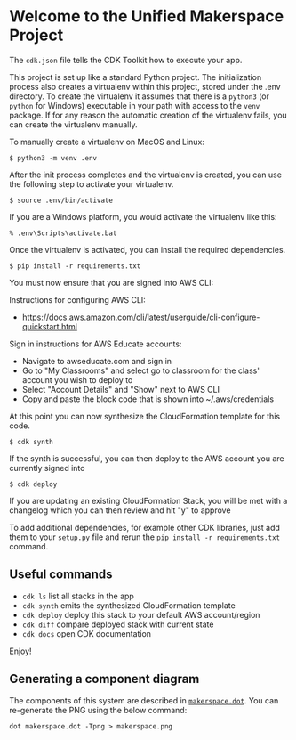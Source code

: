 # Welcome to the Unified Makerspace Project

The `cdk.json` file tells the CDK Toolkit how to execute your app.

This project is set up like a standard Python project.  The initialization
process also creates a virtualenv within this project, stored under the .env
directory.  To create the virtualenv it assumes that there is a `python3`
(or `python` for Windows) executable in your path with access to the `venv`
package. If for any reason the automatic creation of the virtualenv fails,
you can create the virtualenv manually.

To manually create a virtualenv on MacOS and Linux:

```
$ python3 -m venv .env
```

After the init process completes and the virtualenv is created, you can use the following
step to activate your virtualenv.

```
$ source .env/bin/activate
```

If you are a Windows platform, you would activate the virtualenv like this:

```
% .env\Scripts\activate.bat
```

Once the virtualenv is activated, you can install the required dependencies.

```
$ pip install -r requirements.txt
```

You must now ensure that you are signed into AWS CLI:

Instructions for configuring AWS CLI: 
- https://docs.aws.amazon.com/cli/latest/userguide/cli-configure-quickstart.html

Sign in instructions for AWS Educate accounts:
- Navigate to awseducate.com and sign in
- Go to "My Classrooms" and select go to classroom for the class' account you wish to deploy to
- Select "Account Details" and "Show" next to AWS CLI
- Copy and paste the block code that is shown into ~/.aws/credentials

At this point you can now synthesize the CloudFormation template for this code.

```
$ cdk synth
```

If the synth is successful, you can then deploy to the AWS account you are currently signed into

```
$ cdk deploy
```

If you are updating an existing CloudFormation Stack, you will be met with a changelog which you can then review and hit "y" to approve

To add additional dependencies, for example other CDK libraries, just add
them to your `setup.py` file and rerun the `pip install -r requirements.txt`
command.

## Useful commands

 * `cdk ls`          list all stacks in the app
 * `cdk synth`       emits the synthesized CloudFormation template
 * `cdk deploy`      deploy this stack to your default AWS account/region
 * `cdk diff`        compare deployed stack with current state
 * `cdk docs`        open CDK documentation

Enjoy!

## Generating a component diagram

The components of this system are described in [`makerspace.dot`](./makerspace.dot). You can re-generate the PNG using the below command:

```
dot makerspace.dot -Tpng > makerspace.png
```